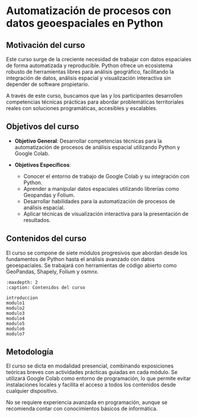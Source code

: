 # Automatización de procesos con datos geoespaciales en Python

## Motivación del curso

Este curso surge de la creciente necesidad de trabajar con datos espaciales de forma automatizada y reproducible. Python ofrece un ecosistema robusto de herramientas libres para análisis geográfico, facilitando la integración de datos, análisis espacial y visualización interactiva sin depender de software propietario.

A través de este curso, buscamos que las y los participantes desarrollen competencias técnicas prácticas para abordar problemáticas territoriales reales con soluciones programáticas, accesibles y escalables.

## Objetivos del curso

- **Objetivo General**: Desarrollar competencias técnicas para la automatización de procesos de análisis espacial utilizando Python y Google Colab.

- **Objetivos Específicos**:
  - Conocer el entorno de trabajo de Google Colab y su integración con Python.
  - Aprender a manipular datos espaciales utilizando librerías como Geopandas y Folium.
  - Desarrollar habilidades para la automatización de procesos de análisis espacial.
  - Aplicar técnicas de visualización interactiva para la presentación de resultados.

## Contenidos del curso

El curso se compone de siete módulos progresivos que abordan desde los fundamentos de Python hasta el análisis avanzado con datos geoespaciales. Se trabajará con herramientas de código abierto como GeoPandas, Shapely, Folium y osmnx.

```{toctree}
:maxdepth: 2
:caption: Contenidos del curso

introduccion
modulo1
modulo2
modulo3
modulo4
modulo5
modulo6
modulo7
```

## Metodología

El curso se dicta en modalidad presencial, combinando exposiciones teóricas breves con actividades prácticas guiadas en cada módulo. Se utilizará Google Colab como entorno de programación, lo que permite evitar instalaciones locales y facilita el acceso a todos los contenidos desde cualquier dispositivo.

No se requiere experiencia avanzada en programación, aunque se recomienda contar con conocimientos básicos de informática.
